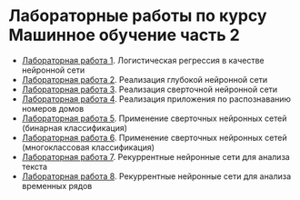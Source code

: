 # Лабораторные работы по курсу Машинное обучение часть 2
- [Лабораторная работа 1](/machine_learning_2/lab1). Логистическая регрессия в качестве нейронной сети
- [Лабораторная работа 2](/machine_learning_2/lab2). Реализация глубокой нейронной сети
- [Лабораторная работа 3](/machine_learning_2/lab3). Реализация сверточной нейронной сети
- [Лабораторная работа 4](/machine_learning_2/lab4). Реализация приложения по распознаванию номеров домов
- [Лабораторная работа 5](/machine_learning_2/lab5). Применение сверточных нейронных сетей (бинарная классификация)
- [Лабораторная работа 6](/machine_learning_2/lab6). Применение сверточных нейронных сетей (многоклассовая классификация)
- [Лабораторная работа 7](/machine_learning_2/lab7). Рекуррентные нейронные сети для анализа текста
- [Лабораторная работа 8](/machine_learning_2/lab8). Рекуррентные нейронные сети для анализа временных рядов